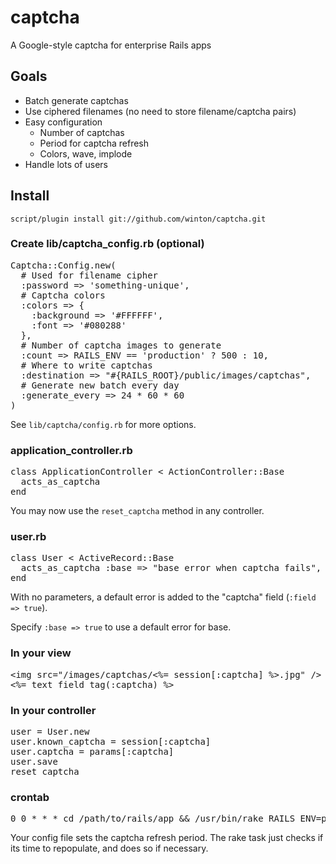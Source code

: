 captcha
=======

A Google-style captcha for enterprise Rails apps

Goals
-----

* Batch generate captchas
* Use ciphered filenames (no need to store filename/captcha pairs)
* Easy configuration
  * Number of captchas
  * Period for captcha refresh
  * Colors, wave, implode
* Handle lots of users

Install
-------

	script/plugin install git://github.com/winton/captcha.git

### Create lib/captcha_config.rb (optional)

<pre>
Captcha::Config.new(
  # Used for filename cipher
  :password => 'something-unique',
  # Captcha colors
  :colors => {
    :background => '#FFFFFF',
    :font => '#080288'
  },
  # Number of captcha images to generate
  :count => RAILS_ENV == 'production' ? 500 : 10,
  # Where to write captchas
  :destination => "#{RAILS_ROOT}/public/images/captchas",
  # Generate new batch every day
  :generate_every => 24 * 60 * 60
)
</pre>

See <code>lib/captcha/config.rb</code> for more options.

### application_controller.rb

<pre>
class ApplicationController < ActionController::Base
  acts_as_captcha
end
</pre>

You may now use the <code>reset_captcha</code> method in any controller.

### user.rb

<pre>
class User < ActiveRecord::Base
  acts_as_captcha :base => "base error when captcha fails", :field => "field error when captcha fails"
end
</pre>

With no parameters, a default error is added to the "captcha" field (<code>:field => true</code>).

Specify <code>:base => true</code> to use a default error for base.

### In your view

<pre>
&lt;img src="/images/captchas/<%= session[:captcha] %>.jpg" /&gt;
<%= text_field_tag(:captcha) %>
</pre>

### In your controller

<pre>
user = User.new
user.known_captcha = session[:captcha]
user.captcha = params[:captcha]
user.save
reset_captcha
</pre>

### crontab

<pre>
0 0 * * * cd /path/to/rails/app && /usr/bin/rake RAILS_ENV=production captcha:generate
</pre>

Your config file sets the captcha refresh period. The rake task just checks if its time to repopulate, and does so if necessary.